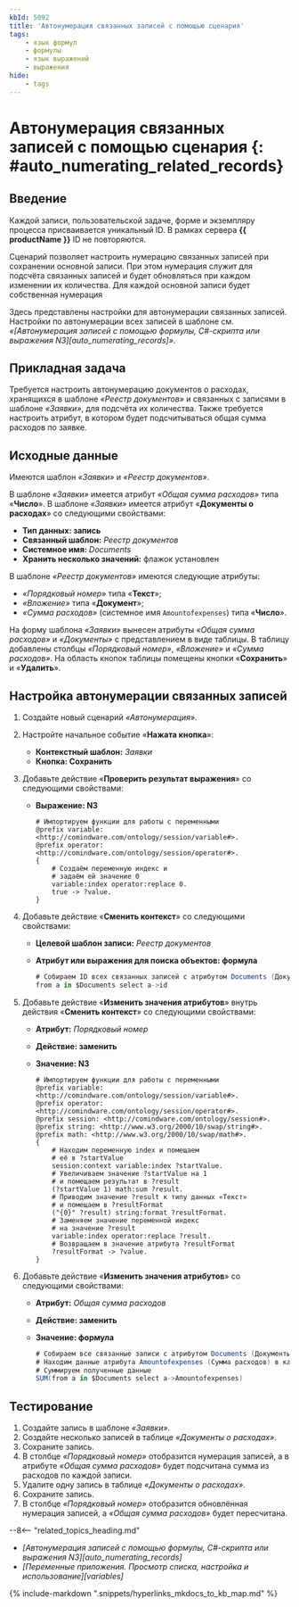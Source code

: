```yaml
---
kbId: 5092
title: 'Автонумерация связанных записей с помощью сценария'
tags:
    - язык формул
    - формулы
    - язык выражений
    - выражения
hide:
    - tags
---
```


# Автонумерация связанных записей с помощью сценария  {: #auto_numerating_related_records}

## Введение

Каждой записи, пользовательской задаче, форме и экземпляру процесса присваивается уникальный ID. В рамках сервера **{{ productName }}** ID не повторяются.

Сценарий позволяет настроить нумерацию связанных записей при сохранении основной записи. При этом нумерация служит для подсчёта связанных записей и будет обновляться при каждом изменении их количества. Для каждой основной записи будет собственная нумерация

Здесь представлены настройки для автонумерации связанных записей. Настройки по автонумерации всех записей в шаблоне см. _«[Автонумерация записей с помощью формулы, C#-скрипта или выражения N3][auto_numerating_records]»_.

## Прикладная задача

Требуется настроить автонумерацию документов о расходах, хранящихся в шаблоне _«Реестр документов»_ и связанных с записями в шаблоне _«Заявки»_, для подсчёта их количества. Также требуется настроить атрибут, в котором будет подсчитываться общая сумма расходов по заявке.

## Исходные данные

Имеются шаблон _«Заявки»_ и _«Реестр документов»_.

В шаблоне _«Заявки»_ имеется атрибут _«Общая сумма расходов»_ типа «**Число**».
В шаблоне _«Заявки»_ имеется атрибут «**Документы о расходах**» со следующими свойствами:

- **Тип данных: запись**
- **Связанный шаблон:** _Реестр документов_
- **Системное имя:** _Documents_
- **Хранить несколько значений:** флажок установлен

В шаблоне _«Реестр документов»_ имеются следующие атрибуты:

- _«Порядковый номер»_ типа «**Текст**»;
- _«Вложение»_ типа «**Документ**»;
- _«Сумма расходов»_ (системное имя `Amountofexpenses`) типа «**Число**».

На форму шаблона _«Заявки»_ вынесен атрибуты _«Общая сумма расходов»_ и _«Документы»_ с представлением в виде таблицы. В таблицу добавлены столбцы  _«Порядковый номер»_, _«Вложение»_ и _«Сумма расходов»_. На область кнопок таблицы помещены кнопки «**Сохранить**» и «**Удалить**».

## Настройка автонумерации связанных записей

1. Создайте новый сценарий _«Автонумерация»_.
2. Настройте начальное событие «**Нажата кнопка**»:

    - **Контекстный шаблон:** _Заявки_
    - **Кнопка: Сохранить**

3. Добавьте действие «**Проверить результат выражения**» со следующими свойствами:

    - **Выражение: N3**

        ``` turtle
        # Импортируем функции для работы с переменными
        @prefix variable: <http://comindware.com/ontology/session/variable#>.
        @prefix operator: <http://comindware.com/ontology/session/operator#>.
        {
            # Создаём переменную индекс и
            # задаём ей значение 0
            variable:index operator:replace 0.
            true -> ?value.
        }
        ```

4. Добавьте действие «**Сменить контекст**» со следующими свойствами:

    - **Целевой шаблон записи:** _Реестр документов_
    - **Атрибут или выражения для поиска объектов: формула**

        ``` cs
        # Собираем ID всех связанных записей с атрибутом Documents (Документы о расходах)
        from a in $Documents select a->id
        ```

5. Добавьте действие «**Изменить значения атрибутов**» внутрь действия «**Сменить контекст**» со следующими свойствами:

    - **Атрибут:** _Порядковый номер_
    - **Действие: заменить**
    - **Значение: N3**

        ``` turtle
        # Импортируем функции для работы с переменными
        @prefix variable: <http://comindware.com/ontology/session/variable#>.
        @prefix operator: <http://comindware.com/ontology/session/operator#>.
        @prefix session: <http://comindware.com/ontology/session#>.
        @prefix string: <http://www.w3.org/2000/10/swap/string#>.
        @prefix math: <http://www.w3.org/2000/10/swap/math#>.
        {
            # Находим переменную index и помещаем
            # её в ?startValue
            session:context variable:index ?startValue.
            # Увеличиваем значение ?startValue на 1
            # и помещаем результат в ?result
            (?startValue 1) math:sum ?result.
            # Приводим значение ?result к типу данных «Текст»
            # и помещаем в ?resultFormat
            ("{0}" ?result) string:format ?resultFormat.
            # Заменяем значение переменной индекс
            # на значение ?result
            variable:index operator:replace ?result.
            # Возвращаем в значение атрибута ?resultFormat
            ?resultFormat -> ?value.
        }
        ```

6. Добавьте действие «**Изменить значения атрибутов**» со следующими свойствами:

    - **Атрибут:** _Общая сумма расходов_
    - **Действие: заменить**
    - **Значение: формула**

        ``` cs
        # Собираем все связанные записи с атрибутом Documents (Документы о расходах)
        # Находим данные атрибута Amountofexpenses (Сумма расходов) в каждой записи
        # Суммируем полученные данные
        SUM(from a in $Documents select a->Amountofexpenses)
        ```

## Тестирование

1. Создайте запись в шаблоне _«Заявки»_.
2. Создайте несколько записей в таблице _«Документы о расходах»_.
3. Сохраните запись.
4. В столбце _«Порядковый номер»_ отобразится нумерация записей, а в атрибуте _«Общая сумма расходов»_ будет подсчитана сумма из расходов по каждой записи.
5. Удалите одну запись в таблице _«Документы о расходах»_.
6. Сохраните запись.
7. В столбце _«Порядковый номер»_ отобразится обновлённая нумерация записей, а _«Общая сумма расходов»_ будет пересчитана.

<div class="relatedTopics" markdown="block">

--8<-- "related_topics_heading.md"

- _[Автонумерация записей с помощью формулы, C#-скрипта или выражения N3][auto_numerating_records]_
- _[Переменные приложения. Просмотр списка, настройка и использование][variables]_

</div>

{%
include-markdown ".snippets/hyperlinks_mkdocs_to_kb_map.md"
%}

